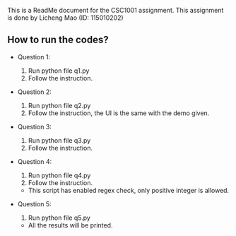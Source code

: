 This is a ReadMe document for the CSC1001 assignment.
This assignment is done by Licheng Mao (ID: 115010202)

## How to run the codes?

* Question 1:
  1. Run python file q1.py
  2. Follow the instruction.
  
* Question 2:
  1. Run python file q2.py
  2. Follow the instruction, the UI is the same with the demo given.

* Question 3:
  1. Run python file q3.py
  2. Follow the instruction.

* Question 4:
  1. Run python file q4.py
  2. Follow the instruction.
  * This script has enabled regex check, only positive integer is allowed.

* Question 5:
  1. Run python file q5.py
  *  All the results will be printed.
